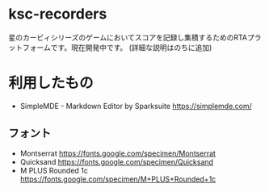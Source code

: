 # ksc-recorders
星のカービィシリーズのゲームにおいてスコアを記録し集積するためのRTAプラットフォームです。現在開発中です。
(詳細な説明はのちに追加)

# 利用したもの

- SimpleMDE - Markdown Editor by Sparksuite
https://simplemde.com/

## フォント
- Montserrat
https://fonts.google.com/specimen/Montserrat
- Quicksand
https://fonts.google.com/specimen/Quicksand
- M PLUS Rounded 1c
https://fonts.google.com/specimen/M+PLUS+Rounded+1c